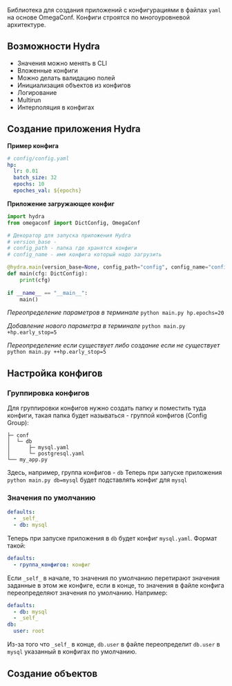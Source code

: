 Библиотека для создания приложений с конфигурациями в файлах `yaml` на основе OmegaConf. Конфиги строятся по многоуровневой архитектуре. 
## Возможности Hydra

- Значения можно менять в CLI
- Вложенные конфиги
- Можно делать валидацию полей
- Инициализация объектов из конфигов
- Логирование
- Multirun
- Интерполяция в конфигах
## Создание приложения Hydra

**Пример конфига**
```yaml
# config/config.yaml
hp:
  lr: 0.01
  batch_size: 32
  epochs: 10
  epoches_val: ${epochs}
```

**Приложение загружающее конфиг**
```python
import hydra
from omegaconf import DictConfig, OmegaConf

# Декоратор для запуска приложения Hydra
# version_base - 
# config_path - папка где хранятся конфиги
# config_name - имя конфига который надо загрузить

@hydra.main(version_base=None, config_path="config", config_name="config")
def main(cfg: DictConfig):
	print(cfg)
	
if __name__ == "__main__":
    main()
```

*Переопределение параметров в терминале*
`python main.py hp.epochs=20`

*Добавление нового параметра в терминале*
`python main.py +hp.early_stop=5`

*Переопределение если существует либо создание если не существует*
`python main.py ++hp.early_stop=5`
## Настройка конфигов

### Группировка конфигов

Для группировки конфигов нужно создать папку и поместить туда конфиги, такая папка будет называться - группой конфигов (Config Group):

```
├─ conf
│  └─ db
│      ├─ mysql.yaml
│      └─ postgresql.yaml
└── my_app.py
```
Здесь, например, группа конфигов - `db`
Теперь при запуске приложения `python main.py db=mysql` будет подставлять конфиг для `mysql`
### Значения по умолчанию
```yaml
defaults:
  - _self_
  - db: mysql
```

Теперь при запуске приложения в `db` будет конфиг `mysql.yaml`. Формат такой:
```yaml
defaults:
  - группа_конфигов: конфиг
```
Если `_self_` в начале, то значения по умолчанию перетирают значения заданные в этом же конфиге, если в конце, то значения в файле конфига переопределяют значения по умолчанию. Например:
```yaml
defaults:
  - db: mysql
  - _self_
db:
  user: root
```
Из-за того что `_self_` в конце, `db.user` в файле переопределит `db.user` в `mysql` указанный в конфигах по умолчанию.

## Создание объектов

